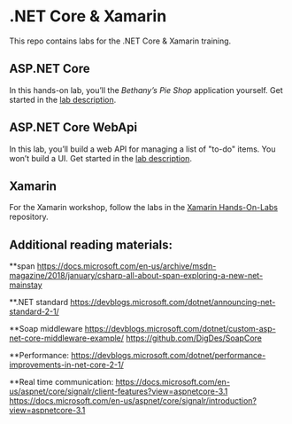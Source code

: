 # .NET Core & Xamarin

This repo contains labs for the .NET Core & Xamarin training.

## ASP.NET Core

In this hands-on lab, you’ll the _Bethany’s Pie Shop_ application yourself. Get started in the [lab description](./dotnetcore/README.md).

## ASP.NET Core WebApi

In this lab, you’ll build a web API for managing a list of "to-do" items. You won’t build a UI. Get started in the [lab description](./webapi/README.md).

## Xamarin

For the Xamarin workshop, follow the labs in the [Xamarin Hands-On-Labs](https://github.com/XpiritBV/xamarin-hands-on-labs) repository.

## Additional reading materials:
**span<t>
https://docs.microsoft.com/en-us/archive/msdn-magazine/2018/january/csharp-all-about-span-exploring-a-new-net-mainstay

**.NET standard 
https://devblogs.microsoft.com/dotnet/announcing-net-standard-2-1/

**Soap middleware
https://devblogs.microsoft.com/dotnet/custom-asp-net-core-middleware-example/
https://github.com/DigDes/SoapCore

**Performance:
https://devblogs.microsoft.com/dotnet/performance-improvements-in-net-core-2-1/

**Real time communication:
https://docs.microsoft.com/en-us/aspnet/core/signalr/client-features?view=aspnetcore-3.1
https://docs.microsoft.com/en-us/aspnet/core/signalr/introduction?view=aspnetcore-3.1



